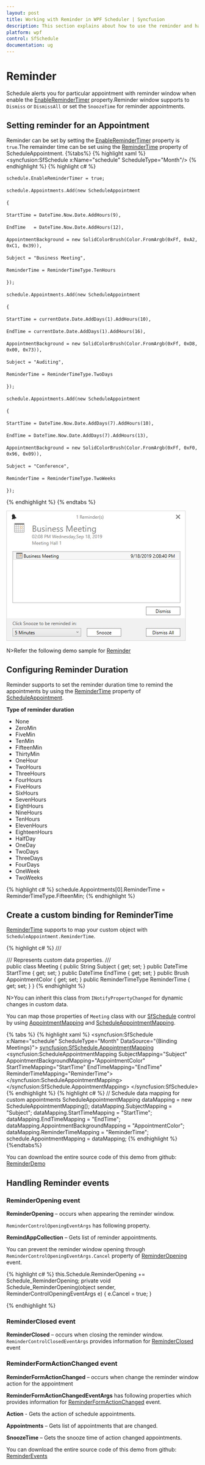 ```yaml
---
layout: post
title: Working with Reminder in WPF Scheduler | Syncfusion
description: This section explains about how to use the reminder and handle reminder events for ScheduleAppointment in SfSchedule.
platform: wpf
control: SfSchedule
documentation: ug
---
```


# Reminder

Schedule alerts you for particular appointment with reminder window when enable the [EnableReminderTimer](https://help.syncfusion.com/cr/wpf/Syncfusion.SfSchedule.WPF~Syncfusion.UI.Xaml.Schedule.SfSchedule~EnableReminderTimer.html) property.Reminder window supports to `Dismiss` or `DismissAll` or set the `SnoozeTime` for reminder appointments.

## Setting reminder for an Appointment
Reminder can be set by setting the [EnableReminderTimer](https://help.syncfusion.com/cr/wpf/Syncfusion.SfSchedule.WPF~Syncfusion.UI.Xaml.Schedule.SfSchedule~EnableReminderTimer.html) property is `true`.The remainder time can be set using the [ReminderTime](https://help.syncfusion.com/cr/cref_files/wpf/Syncfusion.SfSchedule.WPF~Syncfusion.UI.Xaml.Schedule.ScheduleAppointment~ReminderTime.html) property of ScheduleAppointment.
{%tabs%}
{% highlight xaml %}
<Grid>
    <syncfusion:SfSchedule x:Name="schedule" ScheduleType="Month"/>
</Grid>
{% endhighlight %}
{% highlight c# %}


	schedule.EnableReminderTimer = true;

	schedule.Appointments.Add(new ScheduleAppointment

	{

	StartTime = DateTime.Now.Date.AddHours(9),

	EndTime   = DateTime.Now.Date.AddHours(12),

	AppointmentBackground = new SolidColorBrush(Color.FromArgb(0xFf, 0xA2, 0xC1, 0x39)),

	Subject = "Business Meeting",

	ReminderTime = ReminderTimeType.TenHours

	});

	schedule.Appointments.Add(new ScheduleAppointment

	{

	StartTime = currentDate.Date.AddDays(1).AddHours(10),

	EndTime = currentDate.Date.AddDays(1).AddHours(16),

	AppointmentBackground = new SolidColorBrush(Color.FromArgb(0xFf, 0xD8, 0x00, 0x73)),

	Subject = "Auditing",

	ReminderTime = ReminderTimeType.TwoDays

	});

	schedule.Appointments.Add(new ScheduleAppointment

	{

	StartTime = DateTime.Now.Date.AddDays(7).AddHours(10),

	EndTime = DateTime.Now.Date.AddDays(7).AddHours(13),

	AppointmentBackground = new SolidColorBrush(Color.FromArgb(0xFf, 0xF0, 0x96, 0x09)),

	Subject = "Conference",

	ReminderTime = ReminderTimeType.TwoWeeks

	});

{% endhighlight %}
{% endtabs %}

![WPF scheduler reminder window](Reminder/Reminder-Window.jpeg)

N>Refer the following demo sample for [Reminder](https://github.com/syncfusion/wpf-demos/tree/master/SfSchedule.WPF/Samples/ReminderAlert)

## Configuring Reminder Duration
Reminder supports to set the reminder duration time to remind the appointments by using the [ReminderTime](https://help.syncfusion.com/cr/cref_files/wpf/Syncfusion.SfSchedule.WPF~Syncfusion.UI.Xaml.Schedule.ScheduleAppointment~ReminderTime.html) property of [ScheduleAppointment](https://help.syncfusion.com/cr/wpf/Syncfusion.SfSchedule.WPF~Syncfusion.UI.Xaml.Schedule.ScheduleAppointment.html).

**Type of reminder duration**

* None
* ZeroMin
* FiveMin
* TenMin
* FifteenMin
* ThirtyMin
* OneHour
* TwoHours
* ThreeHours
* FourHours
* FiveHours
* SixHours
* SevenHours
* EightHours
* NineHours
* TenHours
* ElevenHours
* EighteenHours
* HalfDay
* OneDay
* TwoDays
* ThreeDays
* FourDays
* OneWeek
* TwoWeeks

{% highlight c# %}
schedule.Appointments[0].ReminderTime = ReminderTimeType.FifteenMin;
{% endhighlight %}


## Create a custom binding for ReminderTime
[ReminderTime](https://help.syncfusion.com/cr/cref_files/wpf/Syncfusion.SfSchedule.WPF~Syncfusion.UI.Xaml.Schedule.ScheduleAppointment~ReminderTime.html) supports to map your custom object with `ScheduleAppointment.ReminderTime`.

{% highlight c# %}
/// <summary>
/// Represents custom data properties.
/// </summary>
public class Meeting
{
    public String Subject { get; set; }
	public DateTime StartTime { get; set; }
	public DateTime EndTime { get; set; }
	public Brush AppointmentColor { get; set; }
	public ReminderTimeType ReminderTime { get; set; }
}
{% endhighlight %}

N>You can inherit this class from `INotifyPropertyChanged` for dynamic changes in custom data.


You can map those properties of `Meeting` class with our [SfSchedule](https://help.syncfusion.com/cr/cref_files/wpf/Syncfusion.SfSchedule.WPF~Syncfusion.UI.Xaml.Schedule.SfSchedule.html) control by using [AppointmentMapping](https://help.syncfusion.com/cr/wpf/Syncfusion.SfSchedule.WPF~Syncfusion.UI.Xaml.Schedule.SfSchedule~AppointmentMapping.html) and [ScheduleAppointmentMapping](https://help.syncfusion.com/cr/cref_files/wpf/Syncfusion.SfSchedule.WPF~Syncfusion.UI.Xaml.Schedule.ScheduleAppointmentMapping.html).

{% tabs %}
{% highlight xaml %}
<syncfusion:SfSchedule x:Name="schedule" ScheduleType="Month" DataSource="{Binding Meetings}">
	<syncfusion:SfSchedule.AppointmentMapping>
		<syncfusion:ScheduleAppointmentMapping
			SubjectMapping="Subject"
			AppointmentBackgroundMapping="AppointmentColor"
			StartTimeMapping="StartTime"
			EndTimeMapping="EndTime"
			ReminderTimeMapping="ReminderTime">
		</syncfusion:ScheduleAppointmentMapping>
	</syncfusion:SfSchedule.AppointmentMapping>
</syncfusion:SfSchedule>
{% endhighlight %}
{% highlight c# %}
// Schedule data mapping for custom appointments
ScheduleAppointmentMapping dataMapping = new ScheduleAppointmentMapping();
dataMapping.SubjectMapping = "Subject";
dataMapping.StartTimeMapping = "StartTime";
dataMapping.EndTimeMapping = "EndTime";
dataMapping.AppointmentBackgroundMapping = "AppointmentColor";
dataMapping.ReminderTimeMapping = "ReminderTime";
schedule.AppointmentMapping = dataMapping;
{% endhighlight %}
{%endtabs%}

You can download the entire source code of this demo from github: [ReminderDemo](https://github.com/SyncfusionExamples/SfSchedule_Reminder_Demo/tree/master/ReminderDemo)

## Handling Reminder events

### ReminderOpening event

**ReminderOpening** – occurs when appearing the reminder window.

`ReminderControlOpeningEventArgs` has following property.

**RemindAppCollection** – Gets list of reminder appointments.

You can prevent the reminder window opening through `ReminderControlOpeningEventArgs.Cancel` property of [ReminderOpening](https://help.syncfusion.com/cr/cref_files/wpf/Syncfusion.SfSchedule.WPF~Syncfusion.UI.Xaml.Schedule.SfSchedule~ReminderOpening_EV.html) event.

{% highlight c# %}
this.Schedule.ReminderOpening += Schedule_ReminderOpening;
private void Schedule_ReminderOpening(object sender, ReminderControlOpeningEventArgs e)
{
    e.Cancel = true;
}

{% endhighlight %}

### ReminderClosed event

**ReminderClosed** – occurs when closing the reminder window.
`ReminderControlClosedEventArgs` provides information for [ReminderClosed](https://help.syncfusion.com/cr/cref_files/wpf/Syncfusion.SfSchedule.WPF~Syncfusion.UI.Xaml.Schedule.SfSchedule~ReminderClosed_EV.html) event

### ReminderFormActionChanged event

**ReminderFormActionChanged** – occurs when change the reminder window action for the appointment

**ReminderFormActionChangedEventArgs** has following properties which provides information for [ReminderFormActionChanged](https://help.syncfusion.com/cr/cref_files/wpf/Syncfusion.SfSchedule.WPF~Syncfusion.UI.Xaml.Schedule.SfSchedule~ReminderFormActionChanged_EV.html) event.

**Action** - Gets the action of schedule appointments.

**Appointments** – Gets list of appointments that are changed.

**SnoozeTime** – Gets the snooze time of action changed appointments.

You can download the entire source code of this demo from github: [ReminderEvents](https://github.com/SyncfusionExamples/SfSchedule_Reminder_Events/tree/master/ReminderEvents)
